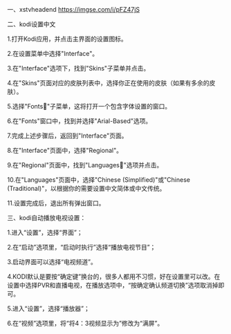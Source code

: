 一、xstvheadend
https://imgse.com/i/pFZ47jS

二、kodi设置中文

1.打开Kodi应用，并点击主界面的设置图标。

2.在设置菜单中选择"Interface"。

3.在"Interface"选项下，找到"Skins"子菜单并点击。

4.在"Skins"页面对应的皮肤列表中，选择你正在使用的皮肤（如果有多余的皮肤）。

5.选择"Fonts"子菜单，这将打开一个包含字体设置的窗口。

6.在"Fonts"窗口中，找到并选择"Arial-Based"选项。

7.完成上述步骤后，返回到"Interface"页面。

8.在"Interface"页面中，选择"Regional"。

9.在"Regional"页面中，找到"Languages"选项并点击。

10.在"Languages"页面中，选择"Chinese (Simplified)"或"Chinese (Traditional)"，以根据你的需要设置中文简体或中文传统。

11.设置完成后，退出所有弹出窗口。

三、kodi自动播放电视设置：

1.进入“设置”，选择“界面”；

2.在“启动”选项里，“启动时执行”选择“播放电视节目”；

3.启动界面可以选择“电视频道”。

4.KODI默认是要按“确定键”换台的，很多人都用不习惯，好在设置里可以改。在设置中选择PVR和直播电视，在播放选项中，“按确定确认频道切换”选项取消掉即可。

5.进入“设置”，选择“播放器”；

6.在“视频”选项里，将“将4：3视频显示为”修改为“满屏”。
